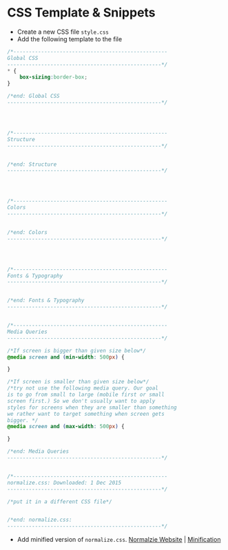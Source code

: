 <!--
GitHub Markdown System:
https://help.github.com/articles/markdown-basics/
https://guides.github.com/features/mastering-markdown/
-->

# CSS Template & Snippets

- Create a new CSS file ```style.css```
- Add the following template to the file
```CSS
/*--------------------------------------------------
Global CSS
--------------------------------------------------*/
* {
	box-sizing:border-box;
}

/*end: Global CSS
--------------------------------------------------*/




/*--------------------------------------------------
Structure
--------------------------------------------------*/


/*end: Structure
--------------------------------------------------*/




/*--------------------------------------------------
Colors
--------------------------------------------------*/


/*end: Colors
--------------------------------------------------*/




/*--------------------------------------------------
Fonts & Typography
--------------------------------------------------*/


/*end: Fonts & Typography
--------------------------------------------------*/


/*--------------------------------------------------
Media Queries
--------------------------------------------------*/

/*If screen is bigger than given size below*/
@media screen and (min-width: 500px) {

}

/*If screen is smaller than given size below*/
/*try not use the following media query. Our goal
is to go from small to large (mobile first or small 
screen first.) So we don't usually want to apply 
styles for screens when they are smaller than something
we rather want to target something when screen gets
bigger. */
@media screen and (max-width: 500px) {

}

/*end: Media Queries
--------------------------------------------------*/


/*--------------------------------------------------
normalize.css: Downloaded: 1 Dec 2015
--------------------------------------------------*/

/*put it in a different CSS file*/


/*end: normalize.css:
--------------------------------------------------*/
```
- Add minified version of ```normalize.css```. [Normalzie Website](https://necolas.github.io/normalize.css/3.0.2/normalize.css)  |  [Minification](http://csscompressor.com/)

<!--
New sections:
####Start New File
```CSS
```
-->